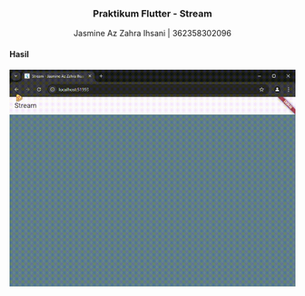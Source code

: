 <h3 align="center">Praktikum Flutter - Stream</h3>
<p align="center">Jasmine Az Zahra Ihsani | 362358302096</p>

#### Hasil
![Stream Jasmine](assets/streamjasmine.gif)